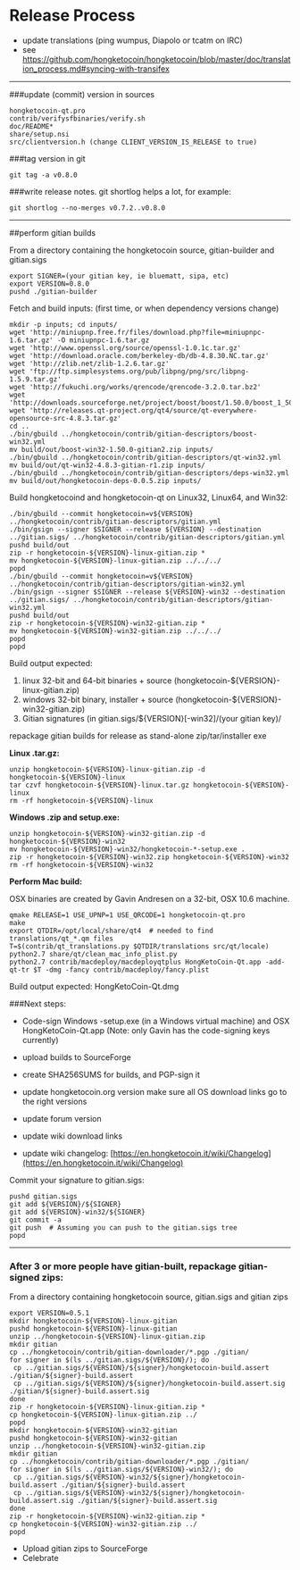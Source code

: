 Release Process
====================

* update translations (ping wumpus, Diapolo or tcatm on IRC)
* see https://github.com/hongketocoin/hongketocoin/blob/master/doc/translation_process.md#syncing-with-transifex

* * *

###update (commit) version in sources


	hongketocoin-qt.pro
	contrib/verifysfbinaries/verify.sh
	doc/README*
	share/setup.nsi
	src/clientversion.h (change CLIENT_VERSION_IS_RELEASE to true)

###tag version in git

	git tag -a v0.8.0

###write release notes. git shortlog helps a lot, for example:

	git shortlog --no-merges v0.7.2..v0.8.0

* * *

##perform gitian builds

 From a directory containing the hongketocoin source, gitian-builder and gitian.sigs
  
	export SIGNER=(your gitian key, ie bluematt, sipa, etc)
	export VERSION=0.8.0
	pushd ./gitian-builder

 Fetch and build inputs: (first time, or when dependency versions change)

	mkdir -p inputs; cd inputs/
	wget 'http://miniupnp.free.fr/files/download.php?file=miniupnpc-1.6.tar.gz' -O miniupnpc-1.6.tar.gz
	wget 'http://www.openssl.org/source/openssl-1.0.1c.tar.gz'
	wget 'http://download.oracle.com/berkeley-db/db-4.8.30.NC.tar.gz'
	wget 'http://zlib.net/zlib-1.2.6.tar.gz'
	wget 'ftp://ftp.simplesystems.org/pub/libpng/png/src/libpng-1.5.9.tar.gz'
	wget 'http://fukuchi.org/works/qrencode/qrencode-3.2.0.tar.bz2'
	wget 'http://downloads.sourceforge.net/project/boost/boost/1.50.0/boost_1_50_0.tar.bz2'
	wget 'http://releases.qt-project.org/qt4/source/qt-everywhere-opensource-src-4.8.3.tar.gz'
	cd ..
	./bin/gbuild ../hongketocoin/contrib/gitian-descriptors/boost-win32.yml
	mv build/out/boost-win32-1.50.0-gitian2.zip inputs/
	./bin/gbuild ../hongketocoin/contrib/gitian-descriptors/qt-win32.yml
	mv build/out/qt-win32-4.8.3-gitian-r1.zip inputs/
	./bin/gbuild ../hongketocoin/contrib/gitian-descriptors/deps-win32.yml
	mv build/out/hongketocoin-deps-0.0.5.zip inputs/

 Build hongketocoind and hongketocoin-qt on Linux32, Linux64, and Win32:
  
	./bin/gbuild --commit hongketocoin=v${VERSION} ../hongketocoin/contrib/gitian-descriptors/gitian.yml
	./bin/gsign --signer $SIGNER --release ${VERSION} --destination ../gitian.sigs/ ../hongketocoin/contrib/gitian-descriptors/gitian.yml
	pushd build/out
	zip -r hongketocoin-${VERSION}-linux-gitian.zip *
	mv hongketocoin-${VERSION}-linux-gitian.zip ../../../
	popd
	./bin/gbuild --commit hongketocoin=v${VERSION} ../hongketocoin/contrib/gitian-descriptors/gitian-win32.yml
	./bin/gsign --signer $SIGNER --release ${VERSION}-win32 --destination ../gitian.sigs/ ../hongketocoin/contrib/gitian-descriptors/gitian-win32.yml
	pushd build/out
	zip -r hongketocoin-${VERSION}-win32-gitian.zip *
	mv hongketocoin-${VERSION}-win32-gitian.zip ../../../
	popd
	popd

  Build output expected:

  1. linux 32-bit and 64-bit binaries + source (hongketocoin-${VERSION}-linux-gitian.zip)
  2. windows 32-bit binary, installer + source (hongketocoin-${VERSION}-win32-gitian.zip)
  3. Gitian signatures (in gitian.sigs/${VERSION}[-win32]/(your gitian key)/

repackage gitian builds for release as stand-alone zip/tar/installer exe

**Linux .tar.gz:**

	unzip hongketocoin-${VERSION}-linux-gitian.zip -d hongketocoin-${VERSION}-linux
	tar czvf hongketocoin-${VERSION}-linux.tar.gz hongketocoin-${VERSION}-linux
	rm -rf hongketocoin-${VERSION}-linux

**Windows .zip and setup.exe:**

	unzip hongketocoin-${VERSION}-win32-gitian.zip -d hongketocoin-${VERSION}-win32
	mv hongketocoin-${VERSION}-win32/hongketocoin-*-setup.exe .
	zip -r hongketocoin-${VERSION}-win32.zip hongketocoin-${VERSION}-win32
	rm -rf hongketocoin-${VERSION}-win32

**Perform Mac build:**

  OSX binaries are created by Gavin Andresen on a 32-bit, OSX 10.6 machine.

	qmake RELEASE=1 USE_UPNP=1 USE_QRCODE=1 hongketocoin-qt.pro
	make
	export QTDIR=/opt/local/share/qt4  # needed to find translations/qt_*.qm files
	T=$(contrib/qt_translations.py $QTDIR/translations src/qt/locale)
	python2.7 share/qt/clean_mac_info_plist.py
	python2.7 contrib/macdeploy/macdeployqtplus HongKetoCoin-Qt.app -add-qt-tr $T -dmg -fancy contrib/macdeploy/fancy.plist

 Build output expected: HongKetoCoin-Qt.dmg

###Next steps:

* Code-sign Windows -setup.exe (in a Windows virtual machine) and
  OSX HongKetoCoin-Qt.app (Note: only Gavin has the code-signing keys currently)

* upload builds to SourceForge

* create SHA256SUMS for builds, and PGP-sign it

* update hongketocoin.org version
  make sure all OS download links go to the right versions

* update forum version

* update wiki download links

* update wiki changelog: [https://en.hongketocoin.it/wiki/Changelog](https://en.hongketocoin.it/wiki/Changelog)

Commit your signature to gitian.sigs:

	pushd gitian.sigs
	git add ${VERSION}/${SIGNER}
	git add ${VERSION}-win32/${SIGNER}
	git commit -a
	git push  # Assuming you can push to the gitian.sigs tree
	popd

-------------------------------------------------------------------------

### After 3 or more people have gitian-built, repackage gitian-signed zips:

From a directory containing hongketocoin source, gitian.sigs and gitian zips

	export VERSION=0.5.1
	mkdir hongketocoin-${VERSION}-linux-gitian
	pushd hongketocoin-${VERSION}-linux-gitian
	unzip ../hongketocoin-${VERSION}-linux-gitian.zip
	mkdir gitian
	cp ../hongketocoin/contrib/gitian-downloader/*.pgp ./gitian/
	for signer in $(ls ../gitian.sigs/${VERSION}/); do
	 cp ../gitian.sigs/${VERSION}/${signer}/hongketocoin-build.assert ./gitian/${signer}-build.assert
	 cp ../gitian.sigs/${VERSION}/${signer}/hongketocoin-build.assert.sig ./gitian/${signer}-build.assert.sig
	done
	zip -r hongketocoin-${VERSION}-linux-gitian.zip *
	cp hongketocoin-${VERSION}-linux-gitian.zip ../
	popd
	mkdir hongketocoin-${VERSION}-win32-gitian
	pushd hongketocoin-${VERSION}-win32-gitian
	unzip ../hongketocoin-${VERSION}-win32-gitian.zip
	mkdir gitian
	cp ../hongketocoin/contrib/gitian-downloader/*.pgp ./gitian/
	for signer in $(ls ../gitian.sigs/${VERSION}-win32/); do
	 cp ../gitian.sigs/${VERSION}-win32/${signer}/hongketocoin-build.assert ./gitian/${signer}-build.assert
	 cp ../gitian.sigs/${VERSION}-win32/${signer}/hongketocoin-build.assert.sig ./gitian/${signer}-build.assert.sig
	done
	zip -r hongketocoin-${VERSION}-win32-gitian.zip *
	cp hongketocoin-${VERSION}-win32-gitian.zip ../
	popd

- Upload gitian zips to SourceForge
- Celebrate 
